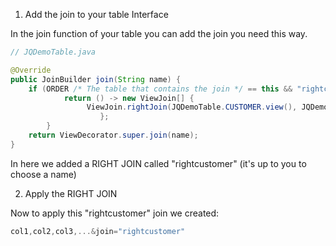 1. Add the join to your table Interface

In the join function of your table you can add the join you need this way.

```java
// JQDemoTable.java

@Override
public JoinBuilder join(String name) {
	if (ORDER /* The table that contains the join */ == this && "rightcustomer".equals(name) /* The join name */) {
			return () -> new ViewJoin[] {
                 ViewJoin.rightJoin(JQDemoTable.CUSTOMER.view(), JQDemoTable.ORDER.column(JQDemoColumn.CUSTOMER_ID).eq(JQDemoTable.CUSTOMER.column(JQDemoColumn.ID)))
                    };
		}
	return ViewDecorator.super.join(name);
}
```
In here we added a RIGHT JOIN called "rightcustomer" (it's up to you to choose a name)

2. Apply the RIGHT JOIN

Now to apply this "rightcustomer" join we created:

```c#
col1,col2,col3,...&join="rightcustomer"
```
